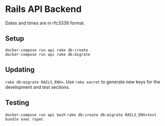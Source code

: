 Rails API Backend
=================

Dates and times are in rfc3339 format.

## Setup
```
docker-compose run api rake db:create
docker-compose run api rake db:migrate
```

## Updating
`rake db:migrate RAILS_ENV=`. Use `rake secret` to generate new keys for the development and test sections.

## Testing
`docker-compose run api bash`
`rake db:create db:migrate RAILS_ENV=test`
`bundle exec rspec`